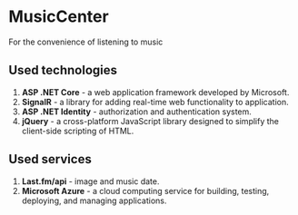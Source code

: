 # MusicCenter
For the convenience of listening to music

## Used technologies
1. **ASP .NET Core** - a web application framework developed by Microsoft.
2. **SignalR** - a library for adding real-time web functionality to application.
3. **ASP .NET Identity** - authorization and authentication system.
4. **jQuery** - a cross-platform JavaScript library designed to simplify the client-side scripting of HTML.
## Used services
1. **Last.fm/api** - image and music date.
2. **Microsoft Azure** -  a cloud computing service for building, testing, deploying, and managing applications.
